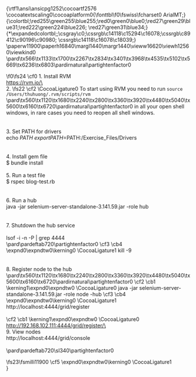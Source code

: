 {\rtf1\ansi\ansicpg1252\cocoartf2576
\cocoatextscaling0\cocoaplatform0{\fonttbl\f0\fswiss\fcharset0 ArialMT;}
{\colortbl;\red255\green255\blue255;\red0\green0\blue0;\red27\green29\blue31;\red222\green224\blue226;
\red27\green31\blue34;}
{\*\expandedcolortbl;;\csgray\c0;\cssrgb\c14118\c15294\c16078;\cssrgb\c89412\c90196\c90980;
\cssrgb\c14118\c16078\c18039;}
\paperw11900\paperh16840\margl1440\margr1440\vieww16620\viewh12560\viewkind0
\pard\tx566\tx1133\tx1700\tx2267\tx2834\tx3401\tx3968\tx4535\tx5102\tx5669\tx6236\tx6803\pardirnatural\partightenfactor0

\f0\fs24 \cf0 1. Install RVM \
	https://rvm.io/\
\
2. 
\fs22 \cf2 \CocoaLigature0 To start using RVM you need to run `source /Users/thuhuong/.rvm/scripts/rvm`\
\pard\tx560\tx1120\tx1680\tx2240\tx2800\tx3360\tx3920\tx4480\tx5040\tx5600\tx6160\tx6720\pardirnatural\partightenfactor0
    in all your open shell windows, in rare cases you need to reopen all shell windows.\
\
\
3. Set PATH for drivers\
echo $PATH\
export PATH=$PATH:/Exercise_Files/Drivers\
\
\
4. Install gem file\
$ bundle install\
\
5. Run a test file\
$ rspec blog-test.rb \
\
\
6. Run a hub\
java -jar selenium-server-standalone-3.141.59.jar -role hub \
\
\
7. Shutdown the hub service\
\
lsof -i -n -P | grep 4444\
\pard\pardeftab720\partightenfactor0
\cf3 \cb4 \expnd0\expndtw0\kerning0
\CocoaLigature1 kill -9 <PID>\
\
\
8. Register node to the hub\
\pard\tx560\tx1120\tx1680\tx2240\tx2800\tx3360\tx3920\tx4480\tx5040\tx5600\tx6160\tx6720\pardirnatural\partightenfactor0
\cf2 \cb1 \kerning1\expnd0\expndtw0 \CocoaLigature0 java -jar selenium-server-standalone-3.141.59.jar -role node -hub \cf3 \cb4 \expnd0\expndtw0\kerning0
\CocoaLigature1 http://localhost:4444/grid/register\
\
\cf2 \cb1 \kerning1\expnd0\expndtw0 \CocoaLigature0 http://192.168.102.111:4444/grid/register/\
\
9. View nodes\
http://localhost:4444/grid/console\
\
\pard\pardeftab720\sl340\partightenfactor0

\fs23\fsmilli11900 \cf5 \expnd0\expndtw0\kerning0
\CocoaLigature1 \
}